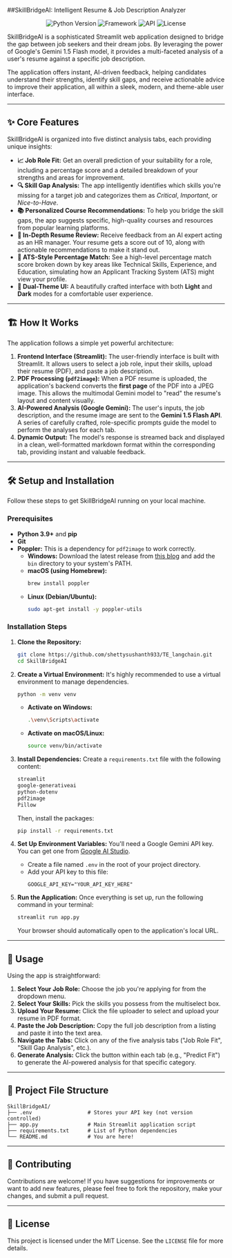 ##SkillBridgeAI: Intelligent Resume & Job Description Analyzer
<p align="center">
<img src="https://img.shields.io/badge/Python-3.9%2B-blue.svg" alt="Python Version">
<img src="https://img.shields.io/badge/Framework-Streamlit-red.svg" alt="Framework">
<img src="https://img.shields.io/badge/API-Google%20Gemini-purple.svg" alt="API">
<img src="https://img.shields.io/badge/License-MIT-green.svg" alt="License">
</p>

SkillBridgeAI is a sophisticated Streamlit web application designed to bridge the gap between job seekers and their dream jobs. By leveraging the power of Google's Gemini 1.5 Flash model, it provides a multi-faceted analysis of a user's resume against a specific job description.

The application offers instant, AI-driven feedback, helping candidates understand their strengths, identify skill gaps, and receive actionable advice to improve their application, all within a sleek, modern, and theme-able user interface.

-----

## ✨ Core Features

SkillBridgeAI is organized into five distinct analysis tabs, each providing unique insights:

  * **📈 Job Role Fit:** Get an overall prediction of your suitability for a role, including a percentage score and a detailed breakdown of your strengths and areas for improvement.
  * **🔍 Skill Gap Analysis:** The app intelligently identifies which skills you're missing for a target job and categorizes them as *Critical*, *Important*, or *Nice-to-Have*.
  * **📚 Personalized Course Recommendations:** To help you bridge the skill gaps, the app suggests specific, high-quality courses and resources from popular learning platforms.
  * **📄 In-Depth Resume Review:** Receive feedback from an AI expert acting as an HR manager. Your resume gets a score out of 10, along with actionable recommendations to make it stand out.
  * **🎯 ATS-Style Percentage Match:** See a high-level percentage match score broken down by key areas like Technical Skills, Experience, and Education, simulating how an Applicant Tracking System (ATS) might view your profile.
  * **🎨 Dual-Theme UI:** A beautifully crafted interface with both **Light** and **Dark** modes for a comfortable user experience.

-----

## 🏗️ How It Works

The application follows a simple yet powerful architecture:

1.  **Frontend Interface (Streamlit):** The user-friendly interface is built with Streamlit. It allows users to select a job role, input their skills, upload their resume (PDF), and paste a job description.
2.  **PDF Processing (`pdf2image`):** When a PDF resume is uploaded, the application's backend converts the **first page** of the PDF into a JPEG image. This allows the multimodal Gemini model to "read" the resume's layout and content visually.
3.  **AI-Powered Analysis (Google Gemini):** The user's inputs, the job description, and the resume image are sent to the **Gemini 1.5 Flash API**. A series of carefully crafted, role-specific prompts guide the model to perform the analyses for each tab.
4.  **Dynamic Output:** The model's response is streamed back and displayed in a clean, well-formatted markdown format within the corresponding tab, providing instant and valuable feedback.

-----

## 🛠️ Setup and Installation

Follow these steps to get SkillBridgeAI running on your local machine.

### Prerequisites

  * **Python 3.9+** and **pip**
  * **Git**
  * **Poppler:** This is a dependency for `pdf2image` to work correctly.
      * **Windows:** Download the latest release from [this blog](https://www.google.com/search?q=https://blog.alivate.com.au/poppler-windows/) and add the `bin` directory to your system's PATH.
      * **macOS (using Homebrew):**
        ```bash
        brew install poppler
        ```
      * **Linux (Debian/Ubuntu):**
        ```bash
        sudo apt-get install -y poppler-utils
        ```

### Installation Steps

1.  **Clone the Repository:**

    ```bash
    git clone https://github.com/shettysushanth933/TE_langchain.git
    cd SkillBridgeAI
    ```

2.  **Create a Virtual Environment:**
    It's highly recommended to use a virtual environment to manage dependencies.

    ```bash
    python -m venv venv
    ```

      * **Activate on Windows:**
        ```bash
        .\venv\Scripts\activate
        ```
      * **Activate on macOS/Linux:**
        ```bash
        source venv/bin/activate
        ```

3.  **Install Dependencies:**
    Create a `requirements.txt` file with the following content:

    ```txt
    streamlit
    google-generativeai
    python-dotenv
    pdf2image
    Pillow
    ```

    Then, install the packages:

    ```bash
    pip install -r requirements.txt
    ```

4.  **Set Up Environment Variables:**
    You'll need a Google Gemini API key. You can get one from [Google AI Studio](https://aistudio.google.com/app/apikey).

      * Create a file named `.env` in the root of your project directory.
      * Add your API key to this file:
        ```
        GOOGLE_API_KEY="YOUR_API_KEY_HERE"
        ```

5.  **Run the Application:**
    Once everything is set up, run the following command in your terminal:

    ```bash
    streamlit run app.py
    ```

    Your browser should automatically open to the application's local URL.

-----

## 🚀 Usage

Using the app is straightforward:

1.  **Select Your Job Role:** Choose the job you're applying for from the dropdown menu.
2.  **Select Your Skills:** Pick the skills you possess from the multiselect box.
3.  **Upload Your Resume:** Click the file uploader to select and upload your resume in PDF format.
4.  **Paste the Job Description:** Copy the full job description from a listing and paste it into the text area.
5.  **Navigate the Tabs:** Click on any of the five analysis tabs ("Job Role Fit", "Skill Gap Analysis", etc.).
6.  **Generate Analysis:** Click the button within each tab (e.g., "Predict Fit") to generate the AI-powered analysis for that specific category.

-----

## 📂 Project File Structure

```
SkillBridgeAI/
├── .env                  # Stores your API key (not version controlled)
├── app.py                # Main Streamlit application script
├── requirements.txt      # List of Python dependencies
└── README.md             # You are here!
```

-----

## 🤝 Contributing

Contributions are welcome\! If you have suggestions for improvements or want to add new features, please feel free to fork the repository, make your changes, and submit a pull request.

-----

## 📄 License

This project is licensed under the MIT License. See the `LICENSE` file for more details.



